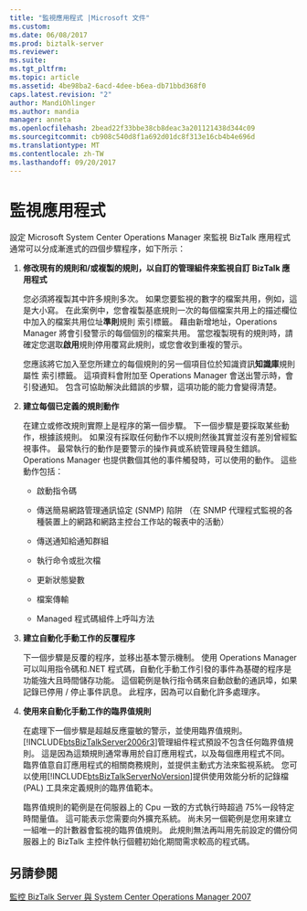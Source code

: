```yaml
---
title: "監視應用程式 |Microsoft 文件"
ms.custom: 
ms.date: 06/08/2017
ms.prod: biztalk-server
ms.reviewer: 
ms.suite: 
ms.tgt_pltfrm: 
ms.topic: article
ms.assetid: 4be98ba2-6acd-4dee-b6ea-db71bbd368f0
caps.latest.revision: "2"
author: MandiOhlinger
ms.author: mandia
manager: anneta
ms.openlocfilehash: 2bead22f33bbe38cb8deac3a201121438d344c09
ms.sourcegitcommit: cb908c540d8f1a692d01dc8f313e16cb4b4e696d
ms.translationtype: MT
ms.contentlocale: zh-TW
ms.lasthandoff: 09/20/2017
---
```

# <a name="monitoring-applications"></a>監視應用程式
設定 Microsoft System Center Operations Manager 來監視 BizTalk 應用程式通常可以分成漸進式的四個步驟程序，如下所示：  
  
1.  **修改現有的規則和/或複製的規則，以自訂的管理組件來監視自訂 BizTalk 應用程式**  
  
     您必須將複製其中許多規則多次。 如果您要監視的數字的檔案共用，例如，這是大小寫。 在此案例中，您會複製基底規則一次的每個檔案共用上的描述欄位中加入的檔案共用位址**準則**規則 索引標籤。 藉由新增地址，Operations Manager 將會引發警示的每個個別的檔案共用。 當您複製現有的規則時，請確定您選取**啟用**規則停用覆寫此規則，或您會收到重複的警示。  
  
     您應該將它加入至您所建立的每個規則的另一個項目位於知識資訊**知識庫**規則屬性 索引標籤。 這項資料會附加至 Operations Manager 會送出警示時，會引發通知。 包含可協助解決此錯誤的步驟，這項功能的能力會變得清楚。  
  
2.  **建立每個已定義的規則動作**  
  
     在建立或修改規則實際上是程序的第一個步驟。 下一個步驟是要採取某些動作，根據該規則。 如果沒有採取任何動作不以規則然後其實並沒有差別曾經監視事件。 最常執行的動作是要警示的操作員或系統管理員發生錯誤。 Operations Manager 也提供數個其他的事件觸發時，可以使用的動作。 這些動作包括：  
  
    -   啟動指令碼  
  
    -   傳送簡易網路管理通訊協定 (SNMP) 陷阱 （在 SNMP 代理程式監視的各種裝置上的網路和網路主控台工作站的報表中的活動）  
  
    -   傳送通知給通知群組  
  
    -   執行命令或批次檔  
  
    -   更新狀態變數  
  
    -   檔案傳輸  
  
    -   Managed 程式碼組件上呼叫方法  
  
3.  **建立自動化手動工作的反覆程序**  
  
     下一個步驟是反覆的程序，並移出基本警示機制。 使用 Operations Manager 可以叫用指令碼和.NET 程式碼，自動化手動工作引發的事件為基礎的程序是功能強大且時間儲存功能。 這個範例是執行指令碼來自動啟動的通訊埠，如果記錄已停用 / 停止事件訊息。 此程序，因為可以自動化許多處理序。  
  
4.  **使用來自動化手動工作的臨界值規則**  
  
     在處理下一個步驟是超越反應靈敏的警示，並使用臨界值規則。 [!INCLUDE[btsBizTalkServer2006r3](../includes/btsbiztalkserver2006r3-md.md)]管理組件程式預設不包含任何臨界值規則。 這是因為這類規則通常專用於自訂應用程式，以及每個應用程式不同。 臨界值意自訂應用程式的相關商務規則，並提供主動式方法來監視系統。 您可以使用[!INCLUDE[btsBizTalkServerNoVersion](../includes/btsbiztalkservernoversion-md.md)]提供使用效能分析的記錄檔 (PAL) 工具來定義規則的臨界值範本。  
  
     臨界值規則的範例是在伺服器上的 Cpu 一致的方式執行時超過 75%一段特定時間量值。 這可能表示您需要向外擴充系統。 尚未另一個範例是您用來建立一組唯一的計數器會監視的臨界值規則。 此規則無法再叫用先前設定的備份伺服器上的 BizTalk 主控件執行個體初始化期間需求較高的程式碼。  
  
## <a name="see-also"></a>另請參閱  
 [監控 BizTalk Server 與 System Center Operations Manager 2007](../technical-guides/monitoring-biztalk-server-with-system-center-operations-manager-2007.md)